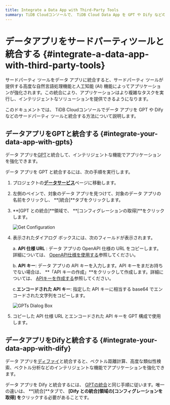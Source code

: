 ```yaml
---
title: Integrate a Data App with Third-Party Tools
summary: TiDB Cloudコンソールで、 TiDB Cloud Data App を GPT や Dify などのサードパーティ ツールと統合する方法を学習します。
---
```


# データアプリをサードパーティツールと統合する {#integrate-a-data-app-with-third-party-tools}

サードパーティ ツールをデータ アプリに統合すると、サードパーティ ツールが提供する高度な自然言語処理機能と人工知能 (AI) 機能によってアプリケーションが強化されます。この統合により、アプリケーションはより複雑なタスクを実行し、インテリジェントなソリューションを提供できるようになります。

このドキュメントでは、 TiDB Cloudコンソールでデータ アプリを GPT や Dify などのサードパーティ ツールと統合する方法について説明します。

## データアプリをGPTと統合する {#integrate-your-data-app-with-gpts}

データ アプリを[GPT](https://openai.com/blog/introducing-gpts)と統合して、インテリジェントな機能でアプリケーションを強化できます。

データ アプリを GPT と統合するには、次の手順を実行します。

1.  プロジェクトの[**データサービス**](https://tidbcloud.com/console/data-service)ページに移動します。

2.  左側のペインで、対象のデータ アプリを見つけて、対象のデータ アプリの名前をクリックし、 **[統合]**タブをクリックします。

3.  **[GPT との統合]**領域で、 **[コンフィグレーションの取得]**をクリックします。

    ![Get Configuration](https://download.pingcap.com/images/docs/tidb-cloud/data-service/GPTs1.png)

4.  表示されたダイアログ ボックスには、次のフィールドが表示されます。

    a. **API 仕様 URL** : データ アプリの OpenAPI 仕様の URL をコピーします。詳細については、 [OpenAPI仕様を使用する](/tidb-cloud/data-service-manage-data-app.md#use-the-openapi-specification)参照してください。

    b. **API キー**: データ アプリの API キーを入力します。API キーをまだお持ちでない場合は、 **「API キーの作成」**をクリックして作成します。詳細については、 [APIキーを作成する](/tidb-cloud/data-service-api-key.md#create-an-api-key)参照してください。

    c.**エンコードされた API キー**: 指定した API キーに相当する base64 でエンコードされた文字列をコピーします。

    ![GPTs Dialog Box](https://download.pingcap.com/images/docs/tidb-cloud/data-service/GPTs2.png)

5.  コピーした API 仕様 URL とエンコードされた API キーを GPT 構成で使用します。

## データアプリをDifyと統合する {#integrate-your-data-app-with-dify}

データ アプリを[ディファイ](https://docs.dify.ai/guides/tools)と統合すると、ベクトル距離計算、高度な類似性検索、ベクトル分析などのインテリジェントな機能でアプリケーションを強化できます。

データ アプリを Dify と統合するには、 [GPTの統合](#integrate-your-data-app-with-gpts)と同じ手順に従います。唯一の違いは、 **[統合]**タブで、 **[Dify との統合]**領域の**[コンフィグレーションを取得] を**クリックする必要があることです。
